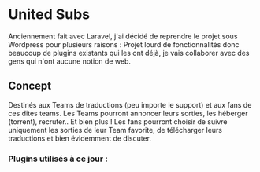 # United Subs

Anciennement fait avec Laravel, j'ai décidé de reprendre le projet sous Wordpress pour plusieurs raisons : Projet lourd de fonctionnalités donc beaucoup de plugins existants qui les ont déjà, je vais collaborer avec des gens qui n'ont aucune notion de web.

## Concept

Destinés aux Teams de traductions (peu importe le support) et aux fans de ces dites teams.
Les Teams pourront annoncer leurs sorties, les héberger (torrent), recruter.. Et bien plus !
Les fans pourront choisir de suivre uniquement les sorties de leur Team favorite, de télécharger leurs traductions et bien évidemment de discuter.

### Plugins utilisés à ce jour :
